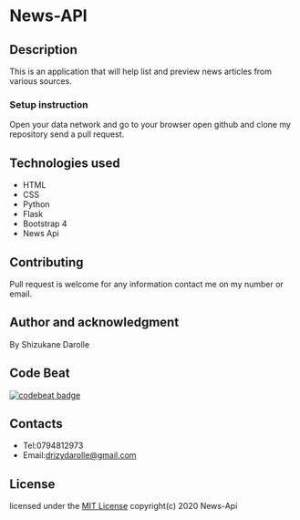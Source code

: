 # News-API
## Description
This is an application that will help list and preview news articles from various sources.
### Setup instruction
Open your data network and go to your browser open github and clone my repository send a pull request. 
 ## Technologies used
* HTML
* CSS
* Python
* Flask
* Bootstrap 4
* News Api
## Contributing
Pull request is welcome for any information contact me on my number or email.
## Author and acknowledgment
By Shizukane Darolle
## Code Beat
[![codebeat badge](https://codebeat.co/badges/c7e25312-1388-41b9-aeb2-009d873c4756)](https://codebeat.co/projects/github-com-shizukane-news-api-master)
## Contacts
* Tel:0794812973
* Email:drizydarolle@gmail.com
## License
licensed under the [MIT License](license)
 copyright(c) 2020 News-Api

